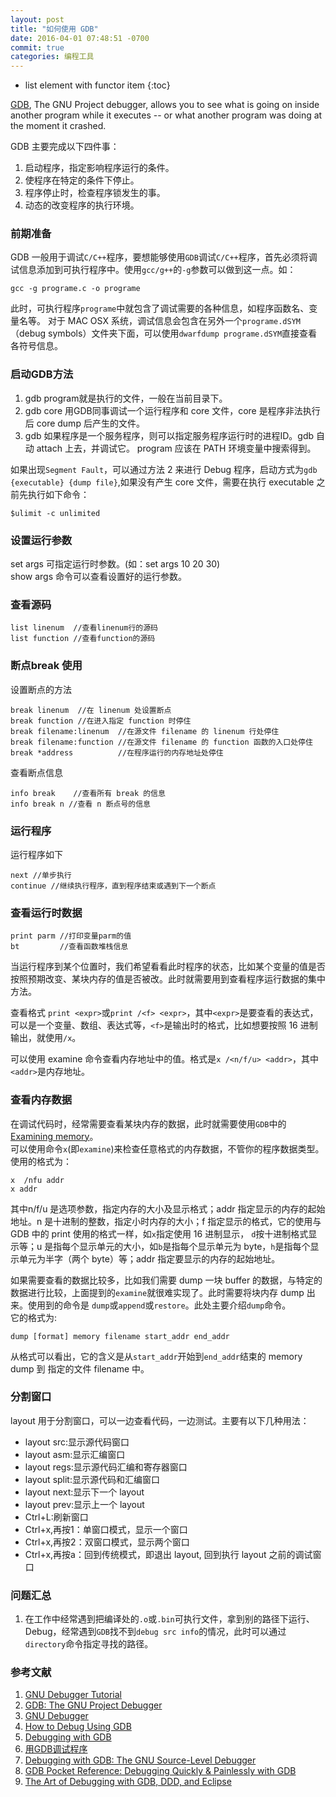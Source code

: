 ```yaml
---
layout: post
title: "如何使用 GDB"
date: 2016-04-01 07:48:51 -0700
commit: true
categories: 编程工具
---
```


* list element with functor item
{:toc}

[GDB](https://www.gnu.org/software/gdb/), The GNU Project debugger, allows you to see what is going on inside another program while it executes -- or what another program was doing at the moment it crashed.

<!--more-->

GDB 主要完成以下四件事：  

1. 启动程序，指定影响程序运行的条件。  
2. 使程序在特定的条件下停止。  
3. 程序停止时，检查程序锁发生的事。  
4. 动态的改变程序的执行环境。  

### 前期准备

GDB 一般用于调试`C/C++`程序，要想能够使用`GDB`调试`C/C++`程序，首先必须将调试信息添加到可执行程序中。使用`gcc/g++`的`-g`参数可以做到这一点。如：

```
gcc -g programe.c -o programe
```
此时，可执行程序`programe`中就包含了调试需要的各种信息，如程序函数名、变量名等。
对于 MAC OSX 系统，调试信息会包含在另外一个`programe.dSYM`（debug symbols）文件夹下面，可以使用`dwarfdump programe.dSYM`直接查看各符号信息。

### 启动GDB方法

1. gdb <programe> program就是执行的文件，一般在当前目录下。  
2. gdb <programe> core 用GDB同事调试一个运行程序和 core 文件，core 是程序非法执行后 core dump 后产生的文件。  
3. gdb <programe> <PID> 如果程序是一个服务程序，则可以指定服务程序运行时的进程ID。gdb 自动 attach 上去，并调试它。 program 应该在 PATH 环境变量中搜索得到。  

如果出现`Segment Fault`，可以通过方法 2 来进行 Debug 程序，启动方式为`gdb {executable} {dump file}`,如果没有产生 core 文件，需要在执行 executable 之前先执行如下命令：  

```
$ulimit -c unlimited
```

### 设置运行参数

set args 可指定运行时参数。(如：set args 10 20 30)    
show args 命令可以查看设置好的运行参数。  

### 查看源码

```
list linenum  //查看linenum行的源码
list function //查看function的源码
```

### 断点break 使用

设置断点的方法
```
break linenum  //在 linenum 处设置断点
break function //在进入指定 function 时停住
break filename:linenum  //在源文件 filename 的 linenum 行处停住
break filename:function //在源文件 filename 的 function 函数的入口处停住
break *address          //在程序运行的内存地址处停住
```

查看断点信息
```
info break    //查看所有 break 的信息
info break n //查看 n 断点号的信息
```

### 运行程序

运行程序如下
```
next //单步执行
continue //继续执行程序，直到程序结束或遇到下一个断点
```

### 查看运行时数据

```
print parm //打印变量parm的值
bt         //查看函数堆栈信息
```

当运行程序到某个位置时，我们希望看看此时程序的状态，比如某个变量的值是否按照预期改变、某块内存的值是否被改。此时就需要用到查看程序运行数据的集中方法。

查看格式 `print <expr>`或`print /<f> <expr>`，其中`<expr>`是要查看的表达式，可以是一个变量、数组、表达式等，`<f>`是输出时的格式，比如想要按照 16 进制输出，就使用`/x`。

可以使用 examine 命令查看内存地址中的值。格式是`x /<n/f/u> <addr>`，其中`<addr>`是内存地址。

### 查看内存数据

在调试代码时，经常需要查看某块内存的数据，此时就需要使用`GDB`中的[Examining memory](http://www.delorie.com/gnu/docs/gdb/gdb_56.html)。  
可以使用命令`x`(即`examine`)来检查任意格式的内存数据，不管你的程序数据类型。使用的格式为：

```
x  /nfu addr
x addr  
```

其中n/f/u 是选项参数，指定内存的大小及显示格式；addr 指定显示的内存的起始地址。n 是十进制的整数，指定小时内存的大小；f 指定显示的格式，它的使用与 GDB 中的 print 使用的格式一样，如`x`指定使用 16 进制显示，
`d`按十进制格式显示等；u 是指每个显示单元的大小，如`b`是指每个显示单元为 byte，`h`是指每个显示单元为半字（两个 byte）等；addr 指定要显示的内存的起始地址。  

如果需要查看的数据比较多，比如我们需要 dump 一块 buffer 的数据，与特定的数据进行比较，上面提到的`examine`就很难实现了。此时需要将块内存 dump 出来。使用到的命令是 `dump`或`append`或`restore`。此处主要介绍`dump`命令。  
它的格式为:  

```
dump [format] memory filename start_addr end_addr
```

从格式可以看出，它的含义是从`start_addr`开始到`end_addr`结束的 memory dump 到 指定的文件 filename 中。  

### 分割窗口

layout 用于分割窗口，可以一边查看代码，一边测试。主要有以下几种用法：  

* layout src:显示源代码窗口
* layout asm:显示汇编窗口
* layout regs:显示源代码汇编和寄存器窗口
* layout split:显示源代码和汇编窗口
* layout next:显示下一个 layout
* layout prev:显示上一个 layout
* Ctrl+L:刷新窗口
* Ctrl+x,再按1：单窗口模式，显示一个窗口
* Ctrl+x,再按2：双窗口模式，显示两个窗口
* Ctrl+x,再按a：回到传统模式，即退出 layout, 回到执行 layout 之前的调试窗口

### 问题汇总

1. 在工作中经常遇到把编译处的`.o`或`.bin`可执行文件，拿到别的路径下运行、Debug，经常遇到`GDB`找不到`debug src info`的情况，此时可以通过`directory`命令指定寻找的路径。

### 参考文献

1. [GNU Debugger Tutorial](http://www.tutorialspoint.com/gnu_debugger/index.htm)  
2. [GDB: The GNU Project Debugger](https://sourceware.org/gdb/)  
3. [GNU Debugger](https://en.wikipedia.org/wiki/GNU_Debugger)  
4. [How to Debug Using GDB](http://cs.baylor.edu/~donahoo/tools/gdb/tutorial.html)  
5. [Debugging with GDB](http://web.mit.edu/gnu/doc/html/gdb_toc.html)   
6. [用GDB调试程序](http://blog.csdn.net/haoel/article/details/2879)  
7. [Debugging with GDB: The GNU Source-Level Debugger](https://www.amazon.com/Debugging-GDB-GNU-Source-Level-Debugger/dp/1882114884/httpwwwtuto0a-20)  
8. [GDB Pocket Reference: Debugging Quickly & Painlessly with GDB](https://www.amazon.com/GDB-Pocket-Reference-OReilly/dp/0596100272/httpwwwtuto0a-20)  
9. [The Art of Debugging with GDB, DDD, and Eclipse](https://www.amazon.com/Art-Debugging-GDB-DDD-Eclipse/dp/1593271743/ref=sr_1_fkmr1_1?s=books&ie=UTF8&qid=1488032361&sr=1-1-fkmr1&keywords=3.%09The+Art+of+Debugging+with+GDB%2C+DDD%2C+and+Eclipse)  

